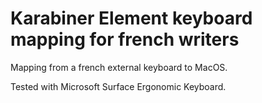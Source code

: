 # Karabiner Element keyboard mapping for french writers

Mapping from a french external keyboard to MacOS.

Tested with Microsoft Surface Ergonomic Keyboard.
